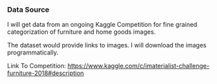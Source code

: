 ### Data Source
I will get data from an ongoing Kaggle Competition for fine grained categorization of furniture and home goods images. 

The dataset would provide links to images. I will download the images programmatically.

Link To Competition:
https://www.kaggle.com/c/imaterialist-challenge-furniture-2018#description